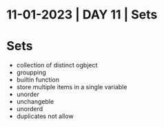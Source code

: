# 11-01-2023 | DAY 11 | Sets

# Sets
- collection of distinct ogbject
- groupping
- builtin function
- store multiple items in a single variable
- unorder
- unchangeble
- unorderd
- duplicates not allow
